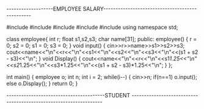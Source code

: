 -------------------EMPLOYEE SALARY------------------------------------------------

#include <cmath>
#include <cstdio>
#include <vector>
#include <iostream>
#include <algorithm>
using namespace std;

class employee{
    int r;
    float s1,s2,s3;
    char name[31];
    public:
           employee()
           {
               r = 0;
               s2 = 0;
               s1 = 0;
               s3 = 0;
           }
         void input()
         {
             cin>>r>>name>>s1>>s2>>s3;
             cout<<name<<"\n"<<r<<"\n"<<s1<<"\n"<<s2<<"\n"<<s3<<"\n"<<(s1 + s2 - s3)<<"\n";
         }
         void Display()
         {
             cout<<name<<"\n"<<r<<"\n"<<s1*1.25<<"\n"<<s2*1.25<<"\n"<<s3*1.25<<"\n"<<(s1 + s2 - s3)*1.25<<"\n";
         }
};

int main() {
    employee o;
    int n;
    int i = 2;
    while(i--)
    {
        cin>>n;
        if(n==1)
        o.input();
        else
        o.Display();
    }
        return 0;
}

----------------------------------------STUDENT ------------------------------------------------------------------

